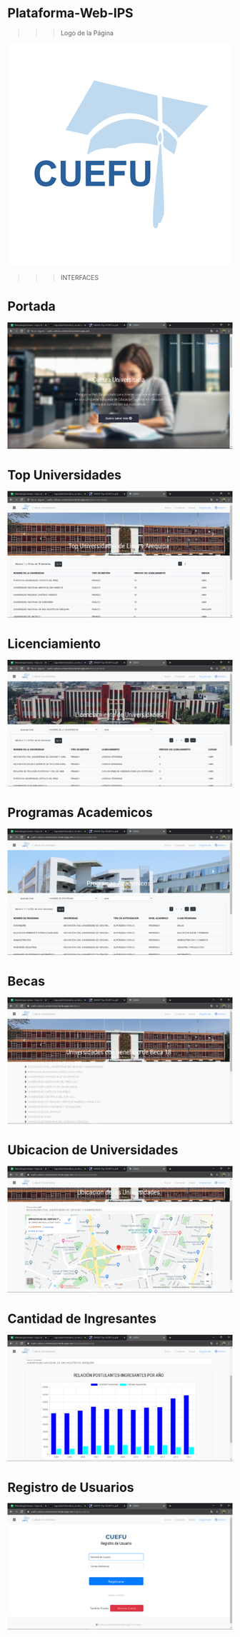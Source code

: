 # Plataforma-Web-IPS

>>> Logo de la Página

![alt tag](docs/logo1.png)

>>> INTERFACES

# Portada

![alt tag](docs/portada.png)

# Top Universidades

![alt tag](docs/topU.png)

# Licenciamiento

![alt tag](docs/licenciamiento.png)

# Programas Academicos

![alt tag](docs/programas.png)

# Becas

![alt tag](docs/beca.png)

# Ubicacion de Universidades

![alt tag](docs/ubicacion.png)

# Cantidad de Ingresantes

![alt tag](docs/estadistica.png)

# Registro de Usuarios

![alt tag](docs/registro1.png)